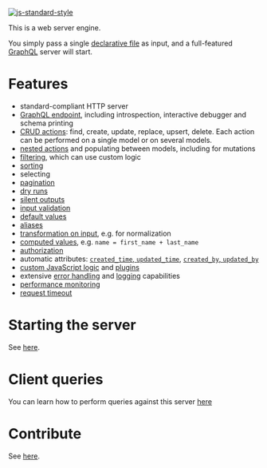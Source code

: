 [![js-standard-style](https://cdn.rawgit.com/feross/standard/master/badge.svg)](https://github.com/feross/standard)

This is a web server engine.

You simply pass a single [declarative file](docs/idl.md) as input, and a
full-featured [GraphQL](http://graphql.org/) server will start.

# Features

  - standard-compliant HTTP server
  - [GraphQL endpoint](docs/graphql.md#client-queries),
    including introspection, interactive debugger and schema printing
  - [CRUD actions](docs/graphql.md#read-queries):
    find, create, update, replace, upsert, delete.
    Each action can be performed on a single model or on several models.
  - [nested actions](docs/graphql.md#nested-models) and populating between
    models, including for mutations
  - [filtering](docs/graphql.md#filtering), which can use custom logic
  - [sorting](docs/graphql.md#sorting)
  - selecting
  - [pagination](docs/graphql.md#cursor-pagination)
  - [dry runs](docs/settings.md#dry-runs)
  - [silent outputs](docs/settings.md#silent-output)
  - [input validation](docs/validation.md#data-validation)
  - [default values](docs/transformation.md#default-values)
  - [aliases](docs/compatibility.md#aliases)
  - [transformation on input](docs/transformation.md#transformations),
    e.g. for normalization
  - [computed values](docs/transformation.md#computed-attributes),
    e.g. `name = first_name + last_name`
  - [authorization](docs/authorization.md)
  - automatic attributes:
    [`created_time`, `updated_time`](docs/plugins.md#timestamps),
    [`created_by`, `updated_by`](docs/plugins.md#model-authors)
  - [custom JavaScript logic](docs/jsl.md) and [plugins](docs/plugins.md)
  - extensive [error handling](docs/error.md) and
    [logging](docs/logging.md) capabilities
  - [performance monitoring](docs/performance.md#performance-monitoring)
  - [request timeout](docs/performance.md#request-timeout)

# Starting the server

See [here](docs/start.md).

# Client queries

You can learn how to perform queries against this server [here](docs/graphql.md)

# Contribute

See [here](CONTRIBUTE.md).
